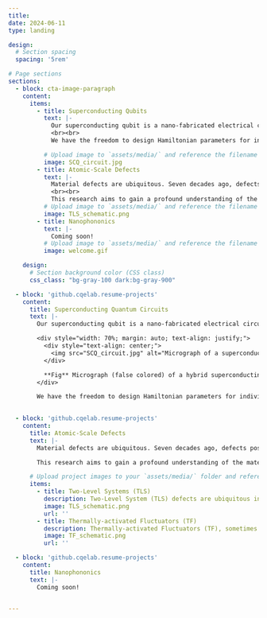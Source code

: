 ```yaml
---
title: 
date: 2024-06-11
type: landing

design:
  # Section spacing
  spacing: '5rem'

# Page sections
sections:
  - block: cta-image-paragraph
    content:
      items:
        - title: Superconducting Qubits
          text: |-
            Our superconducting qubit is a nano-fabricated electrical circuit made of superconducting aluminum thin-film structures on a high-resistivity Silicon substrate. When the device is cooled down to very close to absolute zero temperature (~10 mK) in our dilution refrigerators, it operates in the quantum regime, acting like an artificial atom, or in other words, a quantum bit (qubit). 
            <br><br>
            We have the freedom to design Hamiltonian parameters for individual qubits (imagine creating your own periodic table for these artificial atoms!), and for the interaction between qubits. We develop exquisite quantum control of qubits and create distinct quantum phenomena like superposition and entanglement, using on-chip microwave circuits and room temperature electronics like arbitrary waveform generators, IQ mixers, and FPGAs. 

          # Upload image to `assets/media/` and reference the filename here
          image: SCQ_circuit.jpg
        - title: Atomic-Scale Defects
          text: |-
            Material defects are ubiquitous. Seven decades ago, defects posed a significant challenge to the newborn semiconductor industry, and today they continue to be a major obstacle for the emerging quantum technology. In particular, the performance of solid-state quantum devices, such as superconducting qubits, is limited by atomic-scale defects at material surfaces and interfaces, posing a significant bottleneck to their scalability and practical utility. On the other hand, atomic-scale defects, once well-characterized, could be engineered into a useful quantum resource, as in the case of spin color centers in diamond.
            <br><br>
            This research aims to gain a profound understanding of the material defects in superconducting quantum circuits, and to engineer the defects in our favor for next-generation solid-state quantum devices for quantum computation, quantum sensing, and quantum communication.
          # Upload image to `assets/media/` and reference the filename here
          image: TLS_schematic.png
        - title: Nanophononics
          text: |-
            Coming soon!
          # Upload image to `assets/media/` and reference the filename here
          image: welcome.gif

    design:
      # Section background color (CSS class)
      css_class: "bg-gray-100 dark:bg-gray-900"

  - block: 'github.cqelab.resume-projects'
    content:
      title: Superconducting Quantum Circuits
      text: |-
        Our superconducting qubit is a nano-fabricated electrical circuit made of superconducting aluminum thin-film structures on a high-resistivity Silicon substrate. When the device is cooled down to very close to absolute zero temperature (~10 mK) in our dilution refrigerators, it operates in the quantum regime, acting like an artificial atom, or in other words, a quantum bit (qubit). 

        <div style="width: 70%; margin: auto; text-align: justify;">
          <div style="text-align: center;">
            <img src="SCQ_circuit.jpg" alt="Micrograph of a superconducting qubit" style="width: 100%; display: block; margin: auto;">
          </div>

          **Fig** Micrograph (false colored) of a hybrid superconducting transmon qubit device. The qubit (orange) couples to its dedicated λ/4 readout (RO) resonator (turquoise), Z-control line (green), and XY-control line (blue). The entire device area, as outlined by the pink lines, is suspended on the 220 nm thick Si device layer, which is released from the underlying 3 μm thick oxide BOX layer of the Silicon-on-Insulator (SOI) chip.
        </div>

        We have the freedom to design Hamiltonian parameters for individual qubits (imagine creating your own periodic table for these artificial atoms!), and for the interaction between qubits. We develop exquisite quantum control of qubits and create distinct quantum phenomena like superposition and entanglement, using on-chip microwave circuits and room temperature electronics like arbitrary waveform generators, IQ mixers, and FPGAs. 
        

  - block: 'github.cqelab.resume-projects'
    content:
      title: Atomic-Scale Defects
      text: |-
        Material defects are ubiquitous. Seven decades ago, defects posed a significant challenge to the newborn semiconductor industry, and today they continue to be a major obstacle for the emerging quantum technology. In particular, the performance of solid-state quantum devices, such as superconducting quantum bits (qubits), is limited by atomic-scale defects at material surfaces and interfaces, posing a significant bottleneck to their scalability and practical utility. On the other hand, atomic-scale defects, once well-characterized, could be engineered into a useful quantum resource, as in the case of spin color centers in diamond.

        This research aims to gain a profound understanding of the material defects in superconducting quantum circuits, and to engineer the defects in our favor for next-generation solid-state quantum devices for quantum computation, quantum sensing, and quantum communication.

      # Upload project images to your `assets/media/` folder and reference the filename in the `image` option
      items:
        - title: Two-Level Systems (TLS)
          description: Two-Level System (TLS) defects are ubiquitous in amorphous materials. This includes all the surfaces and interfaces, making them the dominant source of energy relaxation for superconducting qubits. Their microscopic origin remains unknown.
          image: TLS_schematic.png
          url: ''
        - title: Thermally-activated Fluctuators (TF)
          description: Thermally-activated Fluctuators (TF), sometimes also called Two-Level Fluctuators (TLF). Many believed TF to be the source of the ubiquitous 1/f noise.
          image: TF_schematic.png
          url: ''

  - block: 'github.cqelab.resume-projects'
    content:
      title: Nanophononics
      text: |-
        Coming soon!


---
```

